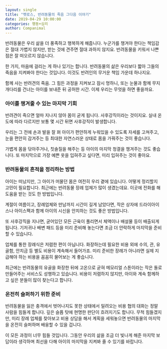 ```yaml
---
layout: single
title: "펫로스, 반려동물의 죽음 그다음 이야기"
date: 2019-04-29 10:00:00
categories: 행동+심리
author: Companimal
---
```


반려동물은 우리 삶을 더 풍족하고 행복하게 해줍니다. 누군가를 챙겨야 한다는 책임감은 절대 가볍지 않지만, 받는 것에 견주면 절대 과하지 않지요. 반려동물을 키워서 나쁜 점은 잘 떠오르지 않습니다.

한 가지, 마음에 걸리는 게 하나 있기는 합니다. 반려동물의 삶은 우리보다 짧아 그들의 죽음을 지켜봐야 한다는 것입니다. 이것도 반려인의 무거운 책임 가운데 하나지요.

함께 사는 반려견의 죽음. 그 힘든 과정을 지켜보고 잠시 멍하니, 또는 눈물과 함께 무지개다리를 건너는 아이를 보내준 뒤 공허한 시간. 이제 우리는 무엇을 하면 좋을까요.

### 아이를 챙겨줄 수 있는 마지막 기회

반려견이 죽으면 얼마 지나지 않아 몸이 굳게 됩니다. 사후강직이라는 것이지요. 실내 온도에 따라 다르지만 보통 몇 시간 뒤면 사후강직이 발생합니다.

우리는 그 전에 손과 발을 잘 펴 아이가 편안하게 누워있을 수 있도록 자세를 고쳐주고, 눈을 편안히 감겨주는 등 최대한 자연스러운 상태로 몸을 가꿔주는 것이 좋습니다.

가볍게 몸을 닦아주거나, 칫솔질을 해주는 등 아이의 마지막 청결을 챙겨주는 것도 좋습니다. 또 마지막으로 가장 예쁜 옷을 입혀주고 싶다면, 미리 입혀주는 것이 좋아요.

### 반려동물의 흔적을 정리하는 방법

아이는 떠났지만, 그 아이가 머물던 몸은 여전히 우리 곁에 있습니다. 어떻게 정리할지 고민이 필요합니다. 최근에는 반려동물 장례 업체가 많이 생겼는데요. 이곳에 전화를 해 도움을 받는 것도 한 방법입니다.

계절이 여름이고, 장례업체와 만남까지 시간이 길게 남았다면, 작은 상자에 드라이아이스나 아이스팩과 함께 아이의 시신을 안치하는 것도 좋은 방법입니다.

또 사후강직을 지나면, 굳어있던 모든 근육이 풀리면서 체액이나 배설물 등이 배출되게 됩니다. 기저귀나 배변 패드 등을 미리 준비해 놓는다면 조금 더 안락하게 마지막을 준비할 수 있습니다.

업체를 통한 장례식은 저렴한 편이 아닙니다. 화장하는데 필요한 비용 외에 수의, 관, 유골함, 안치금 등 별도 비용이 계속해서 들어가죠. 미리 준비한 장례가 아니라면 실제 지급해야 하는 비용을 꼼꼼히 물어보는 게 좋습니다.

최근에는 반려동물의 유골을 화장한 뒤에 고온으로 굳혀 메모리얼 스톤이라는 작은 돌로 만들어주는 서비스도 성행하고 있습니다. 비용이 저렴하지 않지만, 아이와 계속 함께하고 싶은 분들이 많이 찾는다고 합니다.

### 온전히 슬퍼하기 위한 준비

반려동물을 잃은 충격에서 벗어나지도 못한 상태에서 밀려오는 비용 협의 대화는 정말 사람을 힘들게 합니다. 깊은 슬픔 탓에 현명한 판단이 흐려지기도 합니다. 무척 힘들겠지만, 미리 장례 업체를 찾아보고 비용 상담을 해서 계획을 세워놓으면 반려동물의 마지막을 온전히 슬퍼하며 배웅할 수 있을 겁니다.

이 모든 과정이 너무 힘들 것입니다. 그동안 우리의 삶을 조금 더 빛나게 해준 마지막 보답이라 생각하며 최선을 다해 아이의 마지막을 지켜봐 줄 수 있기를 바랍니다.
